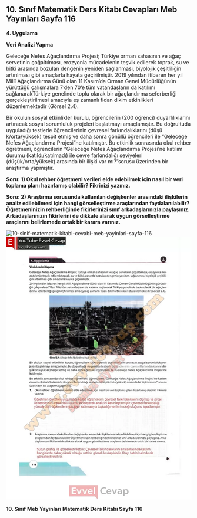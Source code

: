 ## 10. Sınıf Matematik Ders Kitabı Cevapları Meb Yayınları Sayfa 116

**4. Uygulama**

**Veri Analizi Yapma**

Geleceğe Nefes Ağaçlandırma Projesi; Türkiye orman sahasının ve ağaç servetinin çoğaltılması, erozyonla mücadelenin teşvik edilerek toprak, su ve bitki arasında bozulan dengenin yeniden sağlanması, biyolojik çeşitliliğin artırılması gibi amaçlarla hayata geçirilmiştir. 2019 yılından itibaren her yıl Millî Ağaçlandırma Günü olan 11 Kasım’da Orman Genel Müdürlüğünün yürüttüğü çalışmalara 7’den 70’e tüm vatandaşların da katılımı sağlanarakTürkiye genelinde toplu olarak bir ağaçlandırma seferberliği gerçekleştirilmesi amacıyla eş zamanlı fidan dikim etkinlikleri düzenlemektedir (Görsel 2.4).

Bir okulun sosyal etkinlikler kurulu, öğrencilerin (200 öğrenci) duyarlılıklarını artıracak sosyal sorumluluk projeleri başlatmayı amaçlamıştır. Bu doğrultuda uyguladığı testlerle öğrencilerinin çevresel farkındalıklarını (düşü k/orta/yüksek) tespit etmiş ve daha sonra gönüllü öğrencileri ile “Geleceğe Nefes Ağaçlandırma Projesi”ne katılmıştır. Bu etkinlik sonrasında okul rehber öğretmeni, öğrencilerin “Geleceğe Nefes Ağaçlandırma Projesi’ne katılım durumu (katıldı/katılmadı) ile çevre farkındalığı seviyeleri (düşük/orta/yüksek) arasında bir ilişki var mı?”sorusu üzerinden bir araştırma yapmıştır.

**Soru: 1) Okul rehber öğretmeni verileri elde edebilmek için nasıl bir veri toplama planı hazırlamış olabilir? Fikrinizi yazınız.**

**Soru: 2) Araştırma sorusunda kullanılan değişkenler arasındaki ilişkilerin analiz edilebilmesi için hangi görselleştirme araçlarından faydalanılabilir? Öğretmeninizin rehberliğinde fikirlerinizi sınıf arkadaşlarınızla paylaşınız. Arkadaşlarınızın fikirlerini de dikkate alarak uygun görselleştirme araçlarını belirlemede ortak bir karara varınız.**

![10-sinif-matematik-kitabi-cevabi-meb-yayinlari-sayfa-116]()![10-sinif-matematik-kitabi-cevabi-meb-yayinlari-sayfa-116](./image1.webp)

**10. Sınıf Meb Yayınları Matematik Ders Kitabı Sayfa 116**